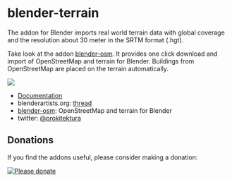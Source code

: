 # blender-terrain
The addon for Blender imports real world terrain data with global coverage and the resolution about 30 meter in the SRTM format (.hgt).

Take look at the addon [blender-osm](https://gumroad.com/l/blender-osm). It provides one click download and import of OpenStreetMap and terrain for Blender. Buildings from OpenStreetMap are placed on the terrain automatically.

[![](https://raw.githubusercontent.com/wiki/vvoovv/blender-srtm/images/import_srtm_03.png)](https://github.com/vvoovv/blender-srtm/wiki/Documentation)

* [Documentation](https://github.com/vvoovv/blender-terrain/wiki/Documentation)
* blenderartists.org: [thread](https://blenderartists.org/forum/showthread.php?334510-Addon-Import-real-world-terrain-with-global-coverage)
* [blender-osm](https://gumroad.com/l/blender-osm): OpenStreetMap and terrain for Blender
* twitter: [@prokitektura](https://twitter.com/prokitektura)

## Donations
If you find the addons useful, please consider making a donation:

[![Please donate](https://www.paypalobjects.com/en_US/GB/i/btn/btn_donateCC_LG.gif)](https://www.paypal.com/cgi-bin/webscr?cmd=_s-xclick&hosted_button_id=NNQBWQ6TH2N7N)

